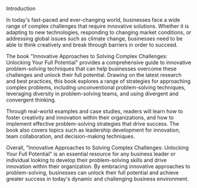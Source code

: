 Introduction

In today's fast-paced and ever-changing world, businesses face a wide range of complex challenges that require innovative solutions. Whether it is adapting to new technologies, responding to changing market conditions, or addressing global issues such as climate change, businesses need to be able to think creatively and break through barriers in order to succeed.

The book "Innovative Approaches to Solving Complex Challenges: Unlocking Your Full Potential" provides a comprehensive guide to innovative problem-solving techniques that can help businesses overcome these challenges and unlock their full potential. Drawing on the latest research and best practices, this book explores a range of strategies for approaching complex problems, including unconventional problem-solving techniques, leveraging diversity in problem-solving teams, and using divergent and convergent thinking.

Through real-world examples and case studies, readers will learn how to foster creativity and innovation within their organizations, and how to implement effective problem-solving strategies that drive success. The book also covers topics such as leadership development for innovation, team collaboration, and decision-making techniques.

Overall, "Innovative Approaches to Solving Complex Challenges: Unlocking Your Full Potential" is an essential resource for any business leader or individual looking to develop their problem-solving skills and drive innovation within their organization. By embracing innovative approaches to problem-solving, businesses can unlock their full potential and achieve greater success in today's dynamic and challenging business environment.
